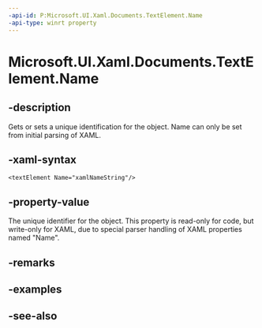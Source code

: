 ```yaml
---
-api-id: P:Microsoft.UI.Xaml.Documents.TextElement.Name
-api-type: winrt property
---
```


<!-- Property syntax
public string Name { get; }
-->

# Microsoft.UI.Xaml.Documents.TextElement.Name

## -description
Gets or sets a unique identification for the object. Name can only be set from initial parsing of XAML.

## -xaml-syntax
```xaml
<textElement Name="xamlNameString"/>
```


## -property-value
The unique identifier for the object. This property is read-only for code, but write-only for XAML, due to special parser handling of XAML properties named "Name".

## -remarks

## -examples

## -see-also
